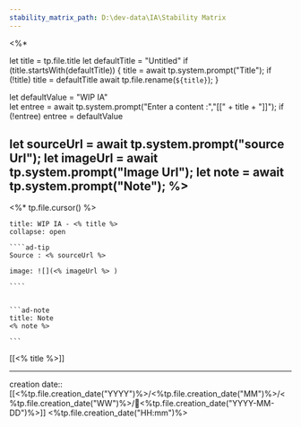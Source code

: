 ```yaml
---
stability_matrix_path: D:\dev-data\IA\Stability Matrix
---
```

<%*

  let title = tp.file.title
  let defaultTitle = "Untitled"
  if (title.startsWith(defaultTitle)) {
    title = await tp.system.prompt("Title");
    if (!title) title = defaultTitle
    await tp.file.rename(`${title}`);
  } 


let defaultValue = "WIP IA"  
let entree = await tp.system.prompt("Enter a content :","[[" + title + "]]");
if (!entree) entree = defaultValue

let sourceUrl = await tp.system.prompt("source Url");
let imageUrl = await tp.system.prompt("Image Url");
let note = await tp.system.prompt("Note");
%>
---
<%* tp.file.cursor() %> 
`````ad-example
title: WIP IA - <% title %>
collapse: open

````ad-tip
Source : <% sourceUrl %>

image: ![](<% imageUrl %> )

````


```ad-note
title: Note
<% note %> 

```

`````

[[<% title %>]]

---
creation date:: [[<%tp.file.creation_date("YYYY")%>/<%tp.file.creation_date("MM")%>/<%tp.file.creation_date("WW")%>/📒<%tp.file.creation_date("YYYY-MM-DD")%>]]  <%tp.file.creation_date("HH:mm")%>


